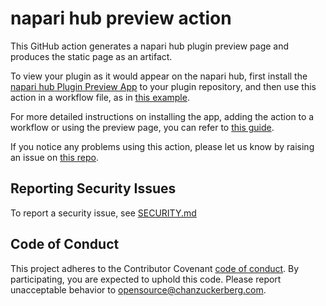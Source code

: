 # napari hub preview action

This GitHub action generates a napari hub plugin preview page and produces the static page as
an artifact.

To view your plugin as it would appear on the napari hub, first install the [napari hub Plugin Preview App](https://github.com/apps/napari-hub-plugin-preview)
to your plugin repository, and then use this action in a workflow file, as in [this example](link-to-yml-snippet).

For more detailed instructions on installing the app, adding the action to a workflow or using the preview page, you
can refer to [this guide](link-to-main-guide).

If you notice any problems using this action, please let us know by raising an issue on [this repo](https://github.com/chanzuckerberg/napari-hub-preview-action/issues/new).

## Reporting Security Issues
To report a security issue, see [SECURITY.md](./SECURITY.md)

## Code of Conduct

This project adheres to the Contributor Covenant [code of conduct](https://github.com/chanzuckerberg/.github/blob/master/CODE_OF_CONDUCT.md). By participating, you are expected to uphold this code. Please report unacceptable behavior to [opensource@chanzuckerberg.com](mailto:opensource@chanzuckerberg.com).
